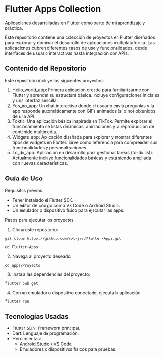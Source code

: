 # Flutter Apps Collection

Aplicaciones desarrolladas en Flutter como parte de mi aprendizaje y práctica.

Este repositorio contiene una colección de proyectos en Flutter diseñados para explorar y dominar el desarrollo de aplicaciones multiplataforma. Las aplicaciones cubren diferentes casos de uso y funcionalidades, desde interfaces de usuario interactivas hasta integración con APIs.

## Contenido del Repositorio

Este repositorio incluye los siguientes proyectos:

1. Hello_world_app: Primera aplicación creada para familiarizarme con Flutter y aprender su estructura básica. Incluye configuraciones iniciales y una interfaz sencilla.
2. Yes_no_app: Un chat interactivo donde el usuario envía preguntas y la app responde automáticamente con GIFs animados (sí o no) obtenidos de una API.
3. Toktik: Una aplicación básica inspirada en TikTok. Permite explorar el funcionamiento de listas dinámicas, animaciones y la reproducción de contenido multimedia.
4. Widgets_app: Aplicación diseñada para explorar y mostrar diferentes tipos de widgets en Flutter. Sirve como referencia para comprender sus funcionalidades y personalizaciones.
5. To_do_app: Aplicación en desarrollo para gestionar tareas (to-do list). Actualmente incluye funcionalidades básicas y está siendo ampliada con nuevas características.

## Guía de Uso

Requisitos previos
- Tener instalado el Flutter SDK.
- Un editor de código como VS Code o Android Studio.
- Un emulador o dispositivo físico para ejecutar las apps.
  
Pasos para ejecutar los proyectos
1. Clona este repositorio:
   
`git clone https://github.com/not-jvr/Flutter-Apps.git`
   
`cd Flutter-Apps`

2. Navega al proyecto deseado:

`cd apps/Proyecto`

3. Instala las dependencias del proyecto:

`flutter pub get`

4. Con un emulador o dispositivo conectado, ejecuta la aplicación:

`flutter run`

## Tecnologías Usadas

- Flutter SDK: Framework principal.
- Dart: Lenguaje de programación.
- Herramientas:
  - Android Studio / VS Code.
  - Emuladores o dispositivos físicos para pruebas.
